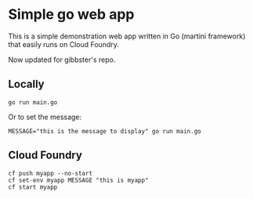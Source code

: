 Simple go web app
=================

This is a simple demonstration web app written in Go (martini framework) that easily runs on Cloud Foundry.

Now updated for gibbster's repo.

Locally
-------

```
go run main.go
```

Or to set the message:

```
MESSAGE="this is the message to display" go run main.go
```

Cloud Foundry
-------------

```
cf push myapp --no-start
cf set-env myapp MESSAGE "this is myapp"
cf start myapp
```
